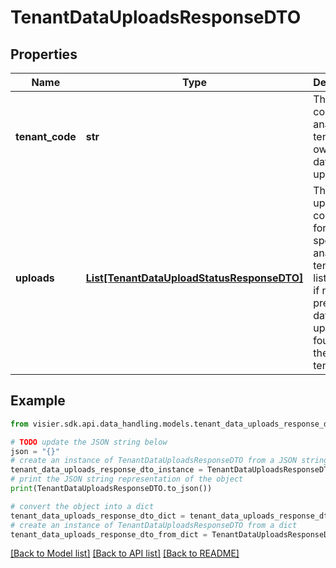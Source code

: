 # TenantDataUploadsResponseDTO


## Properties

Name | Type | Description | Notes
------------ | ------------- | ------------- | -------------
**tenant_code** | **str** | The tenant code of the analytic tenant owning the data uploads. | [optional] 
**uploads** | [**List[TenantDataUploadStatusResponseDTO]**](TenantDataUploadStatusResponseDTO.md) | The data uploads completed for the specified analytic tenant. The list is empty if no previous data uploads are found for the analytic tenant. | [optional] 

## Example

```python
from visier.sdk.api.data_handling.models.tenant_data_uploads_response_dto import TenantDataUploadsResponseDTO

# TODO update the JSON string below
json = "{}"
# create an instance of TenantDataUploadsResponseDTO from a JSON string
tenant_data_uploads_response_dto_instance = TenantDataUploadsResponseDTO.from_json(json)
# print the JSON string representation of the object
print(TenantDataUploadsResponseDTO.to_json())

# convert the object into a dict
tenant_data_uploads_response_dto_dict = tenant_data_uploads_response_dto_instance.to_dict()
# create an instance of TenantDataUploadsResponseDTO from a dict
tenant_data_uploads_response_dto_from_dict = TenantDataUploadsResponseDTO.from_dict(tenant_data_uploads_response_dto_dict)
```
[[Back to Model list]](../README.md#documentation-for-models) [[Back to API list]](../README.md#documentation-for-api-endpoints) [[Back to README]](../README.md)


